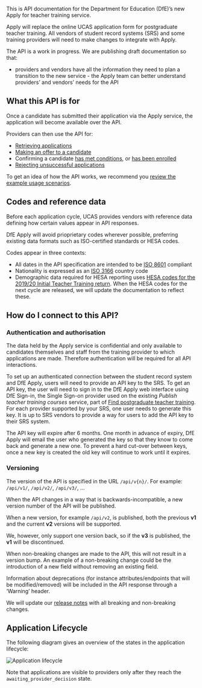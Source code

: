 This is API documentation for the Department for Education (DfE)’s new Apply for teacher training service.

Apply will replace the online UCAS application form for postgraduate teacher training. All vendors of student record systems (SRS) and some training providers will need to make changes to integrate with Apply.

The API is a work in progress. We are publishing draft documentation so that:

- providers and vendors have all the information they need to plan a transition to the new service - the Apply team can better understand providers’ and vendors’ needs for the API

## What this API is for

Once a candidate has submitted their application via the Apply service, the application will become available over the API.

Providers can then use the API for:

- [Retrieving applications](/api-docs/reference/#get-applications)
- [Making an offer to a candidate](/api-docs/reference/#post-applications-application_id-offer)
- Confirming a candidate [has met conditions](/api-docs/reference/#post-applications-application_id-confirm-conditions-met), or [has been enrolled](/api-docs/reference/#post-applications-application_id-confirm-enrolment)
- [Rejecting unsuccessful applications](/api-docs/reference/#post-applications-application_id-reject)

To get an idea of how the API works, we recommend you [review the example usage scenarios](/usage-scenarios).

## Codes and reference data

Before each application cycle, UCAS provides vendors with reference data defining how certain values appear in API responses.

DfE Apply will avoid prioprietary codes wherever possible, preferring existing data formats such as ISO-certified standards or HESA codes.

Codes appear in three contexts:

- All dates in the API specification are intended to be [ISO 8601](https://www.iso.org/iso-8601-date-and-time-format.html) compliant
- Nationality is expressed as an [ISO 3166](https://www.iso.org/iso-3166-country-codes.html) country code
- Demographic data required for HESA reporting uses [HESA codes for the 2019/20 Initial Teacher Training return](https://www.hesa.ac.uk/collection/c19053/e/ittschms). When the HESA codes for the next cycle are released, we will update the documentation to reflect these.

## How do I connect to this API?

### Authentication and authorisation

The data held by the Apply service is confidential and only available to candidates themselves and staff from the training provider to which applications are made. Therefore authentication will be required for all API interactions.

To set up an authenticated connection between the student record system and DfE Apply, users will need to provide an API key to the SRS. To get an API key, the user will need to sign in to the DfE Apply web interface using DfE Sign-in, the Single Sign-on provider used on the existing _Publish teacher training courses_ service, part of [Find postgraduate teacher training](https://find-postgraduate-teacher-training.education.gov.uk). For each provider supported by your SRS, one user needs to generate this key. It is up to SRS vendors to provide a way for users to add the API key to their SRS system.

The API key will expire after 6 months. One month in advance of expiry, DfE Apply will email the user who generated the key so that they know to come back and generate a new one. To prevent a hard cut-over between keys, once a new key is created the old key will continue to work until it expires.

### Versioning

The version of the API is specified in the URL `/api/v{n}/`. For example: `/api/v1/`, `/api/v2/`, `/api/v3/`, ...

When the API changes in a way that is backwards-incompatible, a new version number of the API will be published.

When a new version, for example `/api/v2`, is published, both the previous **v1** and the current **v2** versions will be supported.

We, however, only support one version back, so if the **v3** is published, the **v1** will be discontinued.

When non-breaking changes are made to the API, this will not result in a version bump. An example of a non-breaking change could be the introduction of a new field without removing an existing field.

Information about deprecations (for instance attributes/endpoints that will be modified/removed) will be included in the API response through a ‘Warning’ header.

We will update our [release notes](/api-docs/release-notes) with all breaking and non-breaking changes.

## Application Lifecycle

The following diagram gives an overview of the states in the application lifecycle:

![Application lifecycle](/api_docs/states.png)

Note that applications are visible to providers only after they reach the `awaiting_provider_decision` state.
